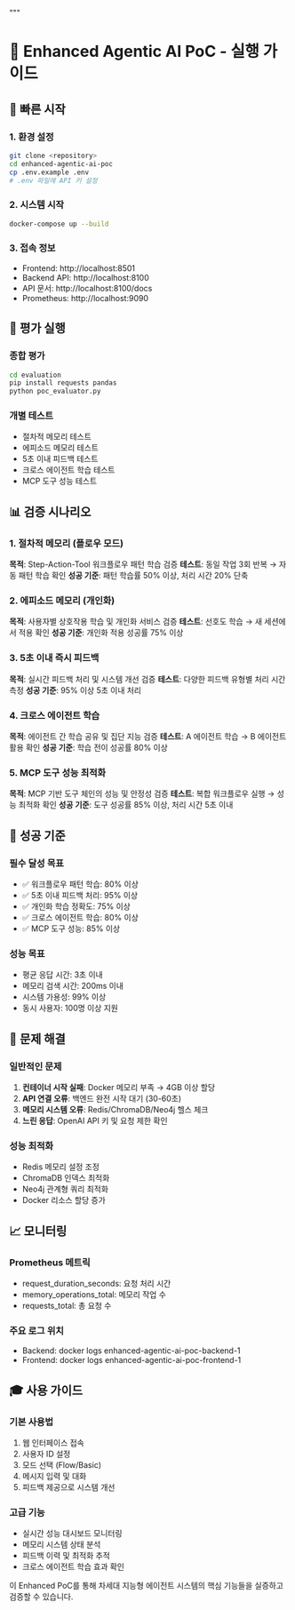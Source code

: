 """
# 🤖 Enhanced Agentic AI PoC - 실행 가이드

## 🚀 빠른 시작

### 1. 환경 설정
```bash
git clone <repository>
cd enhanced-agentic-ai-poc
cp .env.example .env
# .env 파일에 API 키 설정
```

### 2. 시스템 시작
```bash
docker-compose up --build
```

### 3. 접속 정보
- Frontend: http://localhost:8501
- Backend API: http://localhost:8100
- API 문서: http://localhost:8100/docs
- Prometheus: http://localhost:9090

## 🧪 평가 실행

### 종합 평가
```bash
cd evaluation
pip install requests pandas
python poc_evaluator.py
```

### 개별 테스트
- 절차적 메모리 테스트
- 에피소드 메모리 테스트
- 5초 이내 피드백 테스트
- 크로스 에이전트 학습 테스트
- MCP 도구 성능 테스트

## 📊 검증 시나리오

### 1. 절차적 메모리 (플로우 모드)
**목적**: Step-Action-Tool 워크플로우 패턴 학습 검증
**테스트**: 동일 작업 3회 반복 → 자동 패턴 학습 확인
**성공 기준**: 패턴 학습률 50% 이상, 처리 시간 20% 단축

### 2. 에피소드 메모리 (개인화)
**목적**: 사용자별 상호작용 학습 및 개인화 서비스 검증
**테스트**: 선호도 학습 → 새 세션에서 적용 확인
**성공 기준**: 개인화 적용 성공률 75% 이상

### 3. 5초 이내 즉시 피드백
**목적**: 실시간 피드백 처리 및 시스템 개선 검증
**테스트**: 다양한 피드백 유형별 처리 시간 측정
**성공 기준**: 95% 이상 5초 이내 처리

### 4. 크로스 에이전트 학습
**목적**: 에이전트 간 학습 공유 및 집단 지능 검증
**테스트**: A 에이전트 학습 → B 에이전트 활용 확인
**성공 기준**: 학습 전이 성공률 80% 이상

### 5. MCP 도구 성능 최적화
**목적**: MCP 기반 도구 체인의 성능 및 안정성 검증
**테스트**: 복합 워크플로우 실행 → 성능 최적화 확인
**성공 기준**: 도구 성공률 85% 이상, 처리 시간 5초 이내

## 🎯 성공 기준

### 필수 달성 목표
- ✅ 워크플로우 패턴 학습: 80% 이상
- ✅ 5초 이내 피드백 처리: 95% 이상
- ✅ 개인화 학습 정확도: 75% 이상
- ✅ 크로스 에이전트 학습: 80% 이상
- ✅ MCP 도구 성능: 85% 이상

### 성능 목표
- 평균 응답 시간: 3초 이내
- 메모리 검색 시간: 200ms 이내
- 시스템 가용성: 99% 이상
- 동시 사용자: 100명 이상 지원

## 🔧 문제 해결

### 일반적인 문제
1. **컨테이너 시작 실패**: Docker 메모리 부족 → 4GB 이상 할당
2. **API 연결 오류**: 백엔드 완전 시작 대기 (30-60초)
3. **메모리 시스템 오류**: Redis/ChromaDB/Neo4j 헬스 체크
4. **느린 응답**: OpenAI API 키 및 요청 제한 확인

### 성능 최적화
- Redis 메모리 설정 조정
- ChromaDB 인덱스 최적화
- Neo4j 관계형 쿼리 최적화
- Docker 리소스 할당 증가

## 📈 모니터링

### Prometheus 메트릭
- request_duration_seconds: 요청 처리 시간
- memory_operations_total: 메모리 작업 수
- requests_total: 총 요청 수

### 주요 로그 위치
- Backend: docker logs enhanced-agentic-ai-poc-backend-1
- Frontend: docker logs enhanced-agentic-ai-poc-frontend-1

## 🎓 사용 가이드

### 기본 사용법
1. 웹 인터페이스 접속
2. 사용자 ID 설정
3. 모드 선택 (Flow/Basic)
4. 메시지 입력 및 대화
5. 피드백 제공으로 시스템 개선

### 고급 기능
- 실시간 성능 대시보드 모니터링
- 메모리 시스템 상태 분석
- 피드백 이력 및 최적화 추적
- 크로스 에이전트 학습 효과 확인

이 Enhanced PoC를 통해 차세대 지능형 에이전트 시스템의 핵심 기능들을 실증하고 검증할 수 있습니다.